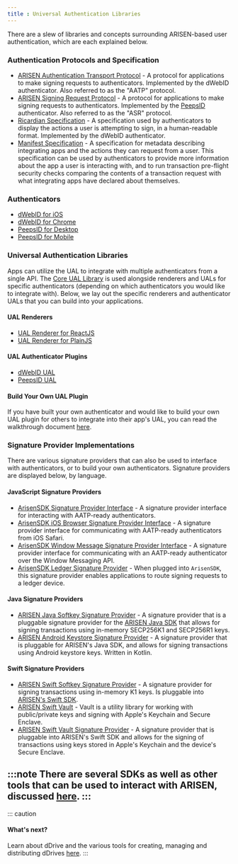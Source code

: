 ```yaml
---
title : Universal Authentication Libraries
---
```


There are a slew of libraries and concepts surrounding ARISEN-based user authentication, which are each explained below.

### Authentication Protocols and Specification
- [ARISEN Authentication Transport Protocol](https://github.com/arisenio/arisen-authentication-transport-protocol-spec) - A protocol for applications to make signing requests to authenticators. Implemented by the dWebID authenticator. Also referred to as the "AATP" protocol.
- [ARISEN Signing Request Protocol](https://github.com/arisenio/arisen-signing-request) - A protocol for applications to make signing requests to authenticators. Implemented by the [PeepsID](https://peepsx.com/peepsid) authenticator. Also referred to as the "ASR" protocol.
- [Ricardian Specification](https://github.com/arisenio/ricardian-spec) - A specification used by authenticators to display the actions a user is attempting to sign, in a human-readable format. Implemented by the dWebID authenticator.
- [Manifest Specification](https://github.com/arisenio/manifest-spec) - A specification for metadata describing integrating apps and the actions they can request from a user. This specification can be used by authenticators to provide more information about the app a user is interacting with, and to run transaction pre-flight security checks comparing the contents of a transaction request with what integrating apps have declared about themselves.

### Authenticators
- [dWebID for iOS](https://github.com/peepsx/dwebid-ios)
- [dWebID for Chrome](https://github.com/peepsx/dwebid-chrome)
- [PeepsID for Desktop](https://github.com/peepsx/peepsid-desktop)
- [PeepsID for Mobile](https://github.com/peepsx/peepsid-mobile)

### Universal Authentication Libraries
Apps can utilize the UAL to integrate with multiple authenticators from a single API. The [Core UAL Library](https://github.com/arisenio/universal-authentication-library) is used alongside renderers and UALs for specific authenticators (depending on which authenticators you would like to integrate with). Below, we lay out the specific renderers and authenticator UALs that you can build into your applications.

#### UAL Renderers

- [UAL Renderer for ReactJS](https://github.com/arisenio/ual-reactjs-renderer)
- [UAL Renderer for PlainJS](https://github.com/arisenio/ual-plainjs-renderer)

#### UAL Authenticator Plugins
- [dWebID UAL](https://github.com/peepsx/dwebid-ual)
- [PeepsID UAL](https://github.com/peepsx/peepsid-ual)

#### Build Your Own UAL Plugin
If you have built your own authenticator and would like to build your own UAL plugin for others to integrate into their app's UAL, you can read the walkthrough document [here](https://github.com/arisenio/ual-authenticator-walkthrough).

### Signature Provider Implementations
There are various signature providers that can also be used to interface with authenticators, or to build your own authenticators. Signature providers are displayed below, by language.

#### JavaScript Signature Providers
- [ArisenSDK Signature Provider Interface](https://github.com/arisenio/arisen-signature-provider-interface) - A signature provider interface for interacting with AATP-ready authenticators.
- [ArisenSDK iOS Browser Signature Provider Interface](https://github.com/arisenio/arisen-ios-browser-signature-provider-interface) - A signature provider interface for communicating with AATP-ready authenticators from iOS Safari.
- [ArisenSDK Window Message Signature Provider Interface](https://github.com/arisenio/ArisenSDK-window-message-signature-provider-interface) - A signature provider interface for communicating with an AATP-ready authenticator over the Window Messaging API.
- [ArisenSDK Ledger Signature Provider](https://github.com/arisenio/ArisenSDK-ledger-signature-provider) - When plugged into `ArisenSDK`, this signature provider enables applications to route signing requests to a ledger device.

#### Java Signature Providers
- [ARISEN Java Softkey Signature Provider](https://github.com/arisenio/arisen-java-softkey-signature-provider) - A signature provider that is a pluggable signature provider for the [ARISEN Java SDK](https://github.com/arisenio/arisen-java) that allows for signing transactions using in-memory SECP256K1 and SECP256R1 keys.
- [ARISEN Android Keystore Signature Provider](https://github.com/arisenio/arisen-android-keystore-signature-provider) - A signature provider that is pluggable for ARISEN's Java SDK, and allows for signing transactions using Android keystore keys. Written in Kotlin.

#### Swift Signature Providers
- [ARISEN Swift Softkey Signature Provider](https://github.com/arisenio/arisen-swift-softkey-signature-provider) - A signature provider for signing transactions using in-memory K1 keys. Is pluggable into [ARISEN's Swift SDK](https://github.com/arisenio/arisen-swfit).
- [ARISEN Swift Vault](https://github.com/arisenio/arisen-swift-vault) - Vault is a utility library for working with public/private keys and signing with Apple's Keychain and Secure Enclave.
- [ARISEN Swift Vault Signature Provider](https://github.com/arisenio/arisen-swift-vault-signature-provider) - A signature provider that is pluggable into ARISEN's Swift SDK and allows for the signing of transactions using keys stored in Apple's Keychain and the device's Secure Enclave.

:::note
There are several SDKs as well as other tools that can be used to interact with ARISEN, discussed [here](/toolbox/interacting-with-arisen).
:::
---
:::
caution
#### What's next?
Learn about dDrive and the various tools for creating, managing and distributing dDrives [here](/toolbox/distributed-file-system-frameworks).
:::